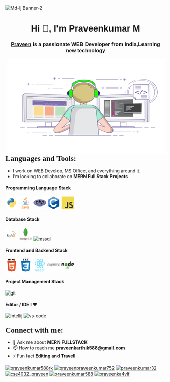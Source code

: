 ![Md-Ij Banner-2](https://user-images.githubusercontent.com/106918656/209438619-25091cdf-a126-4e95-a24c-5efdf8057606.gif)

<!-- Header Section -->
<h1 align="center"><font face="Arial">Hi 👋, I'm Praveenkumar M </font></h1>
<h3 align="center"><font face="Arial"><a href="https://www.linkedin.com/in/praveenkumar588rk/" target="_blank" rel="noreferrer">Praveen</a> is a passionate WEB Developer from India,Learning new technology</font></h3>

<!--<p align="left"> <img src="https://komarev.com/ghpvc/?username=r&label=Profile%20views&color=0e75b6&style=flat" alt="r" /> </p>

<p align="left"> <a href="https://github.com/ryo-ma/github-profile-trophy"><img src="https://github-profile-trophy.vercel.app/?username=r" alt="r" /></a> </p>-->

<!-- Schedule a 1-on-1 Call Section -->
<!--<h3 align="left"><font size="+2" face="Verdana">Schedule a 1-on-1 Call:</font></h3>
<p align="left">
  <a href="https://topmate.io/nasiullha_chaudhari" target="_blank" rel="noreferrer"> Book a Call with me! </a>
</p>*/--.

<!-- GIF -->
<img align="right" height="300" width="500" src="https://raw.githubusercontent.com/mikonoid/mikonoid/main/images/gifs/coder3.gif" />

<!-- Languages and Tools Section -->
<h3 align="left"><font size="+2" face="Verdana">Languages and Tools:</font></h3>


- I work on WEB Develop, MS Office, and everything around it.
- I’m looking to collaborate on **MERN Full Stack Projects**



#### Programming Language Stack
<p align="left"> <img src="https://raw.githubusercontent.com/github/explore/80688e429a7d4ef2fca1e82350fe8e3517d3494d/topics/python/python.png" alt="python" title="python" width="40" height="40"/> <img src="https://raw.githubusercontent.com/github/explore/80688e429a7d4ef2fca1e82350fe8e3517d3494d/topics/java/java.png" alt="java" title="java8" width="40" height="40"/> <img src="https://raw.githubusercontent.com/devicons/devicon/master/icons/php/php-original.svg" alt="php" title="php" width="40" height="40"/> <img src="https://raw.githubusercontent.com/devicons/devicon/master/icons/c/c-original.svg" alt="c" title="c" width="40" height="40"/> <img src="https://raw.githubusercontent.com/devicons/devicon/master/icons/javascript/javascript-original.svg" alt="javascript" title="javascript" width="40" height="40"/>
</p>
<!--#### OS Stack
<p align="left"><img src="https://brandlogos.net/wp-content/uploads/2020/03/Linux-logo.png" alt="linux" title="linux" width="40" height="40"/>  <img src="https://www.vectorlogo.zone/logos/ubuntu/ubuntu-icon.svg" alt="ubuntu" title="ubuntu" width="40" height="40"/>  <img src="https://www.vectorlogo.zone/logos/alpinelinux/alpinelinux-icon.svg" alt="alpine" title="alpine" width="40" height="40"/> <img src="https://www.vectorlogo.zone/logos/centos/centos-icon.svg" alt="centOS" title="centOS" width="40" height="40"/> </p>-->

#### Database Stack
<p align="left"><img src="https://raw.githubusercontent.com/github/explore/80688e429a7d4ef2fca1e82350fe8e3517d3494d/topics/mysql/mysql.png" alt="mysql" title="mysql" width="40" height="40"/> <img src="https://raw.githubusercontent.com/devicons/devicon/master/icons/mongodb/mongodb-original-wordmark.svg" alt="mongodb" title="mongodb" width="40" height="40"/> <a href="https://www.microsoft.com/en-us/sql-server" target="_blank" rel="noreferrer"> <img src="https://www.svgrepo.com/show/303229/microsoft-sql-server-logo.svg" alt="mssql" width="40" height="40"/> </a> </p>

<!--#### Dev S
<p align="left"><img src="https://raw.githubusercontent.com/vscode-icons/vscode-icons/72101ee333eca9219ac9a7c14d4834eef8e4c64b/icons/file_type_maven.svg" alt="maven" title="maven" width="40" height="40"/> <img src="https://www.vectorlogo.zone/logos/scala-sbt/scala-sbt-icon.svg" alt="sbt" title="sbt" width="40" height="40"/> <img src="https://www.vectorlogo.zone/logos/apache_kafka/apache_kafka-icon.svg" alt="kafka" title="kafka" width="40" height="40"/> <img src="https://www.vectorlogo.zone/logos/elastic/elastic-icon.svg" alt="elasticsearch" title="elasticsearch" width="40" height="40"/> </p>-->

#### Frontend and Backend Stack 
<p align="left"> <img src="https://raw.githubusercontent.com/devicons/devicon/master/icons/html5/html5-original-wordmark.svg" alt="html5" title="html5"  width="40" height="40"/> <img src="https://raw.githubusercontent.com/devicons/devicon/master/icons/css3/css3-original-wordmark.svg" alt="css3" title="css3" width="40" height="40"/> <img src="https://raw.githubusercontent.com/devicons/devicon/master/icons/react/react-original-wordmark.svg" alt="react" title="react" width="40" height="40"/> <img src="https://raw.githubusercontent.com/devicons/devicon/master/icons/express/express-original-wordmark.svg" alt="express" title="express" width="40" height="40"/> <img src="https://raw.githubusercontent.com/devicons/devicon/master/icons/nodejs/nodejs-original-wordmark.svg" alt="nodejs" title="nodejs" width="40" height="40"/></p>

#### Project Management Stack
<p align="left"><img src="https://www.vectorlogo.zone/logos/git-scm/git-scm-icon.svg" alt="git" title="git" width="40" height="40"/> </p>

#### Editor / IDE I ♥
<p align="left"> <img src="https://cdn.worldvectorlogo.com/logos/intellij-idea-1.svg" alt="intellij" title="intellij" width="40" height="40"/> <img src="https://www.vectorlogo.zone/logos/visualstudio_code/visualstudio_code-icon.svg" alt="vs-code" title="vs-code" width="40" height="40"/> </p>

<!-- Contact Section -->
<h3 align="left"><font size="+2" face="Verdana">Connect with me:</font></h3>
<p align="left">
</p>

- 💬 Ask me about **MERN FULLSTACK**
- 📫 How to reach me **praveenkarthik588@gmail.com**
- ⚡ Fun fact **Editing and Travell**

<p align="left">
<a href="https://linkedin.com/in/praveenkumar588rk" target="blank"><img align="center" src="https://raw.githubusercontent.com/rahuldkjain/github-profile-readme-generator/master/src/images/icons/Social/linked-in-alt.svg" alt="praveenkumar588rk" height="30" width="40" /></a>
<a href="https://instagram.com/praveenpraveenkumar752" target="blank"><img align="center" src="https://raw.githubusercontent.com/rahuldkjain/github-profile-readme-generator/master/src/images/icons/Social/instagram.svg" alt="praveenpraveenkumar752" height="30" width="40" /></a>
<a href="https://www.codechef.com/users/praveenkumar32" target="blank"><img align="center" src="https://cdn.jsdelivr.net/npm/simple-icons@3.1.0/icons/codechef.svg" alt="praveenkumar32" height="30" width="40" /></a>
<a href="https://www.hackerrank.com/cse4032_praveen" target="blank"><img align="center" src="https://raw.githubusercontent.com/rahuldkjain/github-profile-readme-generator/master/src/images/icons/Social/hackerrank.svg" alt="cse4032_praveen" height="30" width="40" /></a>
<a href="https://www.leetcode.com/praveenkumar588" target="blank"><img align="center" src="https://raw.githubusercontent.com/rahuldkjain/github-profile-readme-generator/master/src/images/icons/Social/leet-code.svg" alt="praveenkumar588" height="30" width="40" /></a>
<a href="https://auth.geeksforgeeks.org/user/praveenka4vlf" target="blank"><img align="center" src="https://raw.githubusercontent.com/rahuldkjain/github-profile-readme-generator/master/src/images/icons/Social/geeks-for-geeks.svg" alt="praveenka4vlf" height="30" width="40" /></a>
</p>
